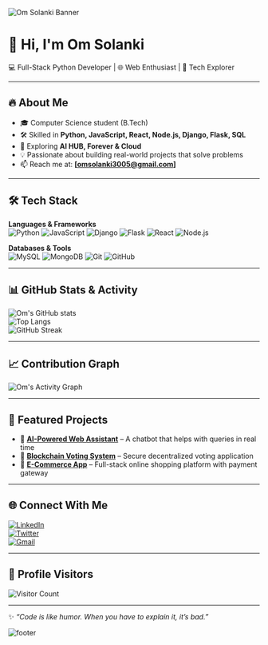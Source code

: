 <!-- Profile Banner -->
![Om Solanki Banner](https://capsule-render.vercel.app/api?type=waving&color=gradient&customColorList=0,2,4,5,7,9,11&height=250&section=header&text=Om%20Solanki&fontSize=60&fontColor=ffffff&animation=twinkling&desc=🚀%20Full%20Stack%20Python%20Developer%20%7C%20🌐%20Open%20Source%20Contributor%20%7C%20💡%20AI%20%26%20Blockchain%20Explorer&descAlignY=65&descSize=18)


# 👋 Hi, I'm Om Solanki  

💻 Full-Stack Python Developer | 🌐 Web Enthusiast | 🚀 Tech Explorer  

---

## 🔥 About Me  
- 🎓 Computer Science student (B.Tech)  
- 🛠️ Skilled in **Python, JavaScript, React, Node.js, Django, Flask, SQL**  
- 🚀 Exploring **AI HUB, Forever & Cloud**  
- 💡 Passionate about building real-world projects that solve problems  
- 📫 Reach me at: **[omsolanki3005@gmail.com]**  

---

## 🛠️ Tech Stack  

**Languages & Frameworks**  
![Python](https://img.shields.io/badge/Python-3776AB?style=for-the-badge&logo=python&logoColor=white)
![JavaScript](https://img.shields.io/badge/JavaScript-F7DF1E?style=for-the-badge&logo=javascript&logoColor=black)
![Django](https://img.shields.io/badge/Django-092E20?style=for-the-badge&logo=django&logoColor=white)
![Flask](https://img.shields.io/badge/Flask-000000?style=for-the-badge&logo=flask&logoColor=white)
![React](https://img.shields.io/badge/React-20232A?style=for-the-badge&logo=react&logoColor=61DAFB)
![Node.js](https://img.shields.io/badge/Node.js-339933?style=for-the-badge&logo=node.js&logoColor=white)

**Databases & Tools**  
![MySQL](https://img.shields.io/badge/MySQL-005C84?style=for-the-badge&logo=mysql&logoColor=white)
![MongoDB](https://img.shields.io/badge/MongoDB-4EA94B?style=for-the-badge&logo=mongodb&logoColor=white)
![Git](https://img.shields.io/badge/Git-F05032?style=for-the-badge&logo=git&logoColor=white)
![GitHub](https://img.shields.io/badge/GitHub-181717?style=for-the-badge&logo=github&logoColor=white)

---

## 📊 GitHub Stats & Activity  

![Om's GitHub stats](https://github-readme-stats.vercel.app/api?username=omsolanki777&show_icons=true&theme=radical)  
![Top Langs](https://github-readme-stats.vercel.app/api/top-langs/?username=omsolanki777&layout=compact&theme=radical)  
![GitHub Streak](https://github-readme-streak-stats.herokuapp.com/?user=omsolanki777&theme=radical)   

---

## 📈 Contribution Graph  

![Om's Activity Graph](https://github-readme-activity-graph.vercel.app/graph?username=omsolanki777&theme=react-dark&bg_color=20232a&hide_border=true)

---

## 🚀 Featured Projects  

- 🔗 [**AI-Powered Web Assistant**](#) – A chatbot that helps with queries in real time  
- 🔗 [**Blockchain Voting System**](#) – Secure decentralized voting application  
- 🔗 [**E-Commerce App**](#) – Full-stack online shopping platform with payment gateway  

---

## 🌐 Connect With Me  


[![LinkedIn](https://img.shields.io/badge/LinkedIn-0A66C2?style=for-the-badge&logo=linkedin&logoColor=white)](https://www.linkedin.com/in/om-solanki-215182286/)  
[![Twitter](https://img.shields.io/badge/Twitter-1DA1F2?style=for-the-badge&logo=twitter&logoColor=white)](https://x.com/OmSolanki22352)  
[![Gmail](https://img.shields.io/badge/Gmail-D14836?style=for-the-badge&logo=gmail&logoColor=white)](omsolanki3005@gmail.com)  

---

## 👀 Profile Visitors  

![Visitor Count](https://komarev.com/ghpvc/?username=omsolanki777&label=Profile%20Views&color=0e75b6&style=flat)

---

✨ _“Code is like humor. When you have to explain it, it’s bad.”_  

<!-- Footer Banner -->
![footer](https://capsule-render.vercel.app/api?type=waving&color=gradient&height=120&section=footer)
